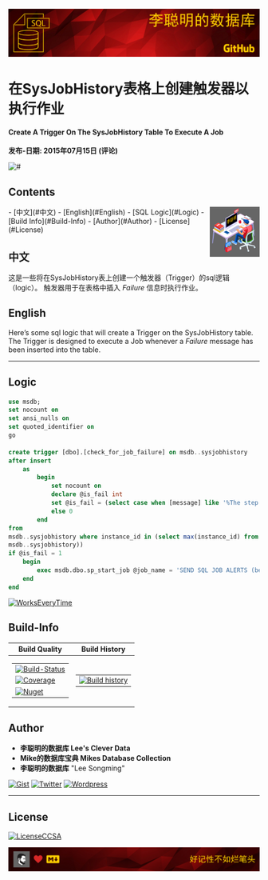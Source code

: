 ![CLEVER DATA GIT REPO](https://raw.githubusercontent.com/LiCongMingDeShujuku/git-resources/master/0-clever-data-github.png "李聪明的数据库")

# 在SysJobHistory表格上创建触发器以执行作业
#### Create A Trigger On The SysJobHistory Table To Execute A Job
**发布-日期: 2015年07月15日 (评论)**

![#](images/li-congming-software-engineer-200x200.png?raw=true "#")

## Contents
<img align="right" width="100" height="100" src="https://github.com/LiCongMingDeShujuku/git-resources/blob/master/images/li-congming-software-engineer-200x200.png">
- [中文](#中文)
- [English](#English)
- [SQL Logic](#Logic)
- [Build Info](#Build-Info)
- [Author](#Author)
- [License](#License) 


## 中文
这是一些将在SysJobHistory表上创建一个触发器（Trigger）的sql逻辑（logic）。 触发器用于在表格中插入 *Failure* 信息时执行作业。

## English
Here’s some sql logic that will create a Trigger on the SysJobHistory table. The Trigger is designed to execute a Job whenever a *Failure* message has been inserted into the table.

---
## Logic
```SQL
use msdb;
set nocount on
set ansi_nulls on
set quoted_identifier on
go

create trigger [dbo].[check_for_job_failure] on msdb..sysjobhistory
after insert
	as
		begin
			set nocount on
			declare @is_fail int
			set @is_fail = (select case when [message] like '%The step failed%' then 1
			else 0 
		end 
from 
msdb..sysjobhistory where instance_id in (select max(instance_id) from
msdb..sysjobhistory))
if @is_fail = 1
	begin
		exec msdb.dbo.sp_start_job @job_name = 'SEND SQL JOB ALERTS (beta)'
	end
end

```



[![WorksEveryTime](https://forthebadge.com/images/badges/60-percent-of-the-time-works-every-time.svg)](https://shitday.de/)

## Build-Info

| Build Quality | Build History |
|--|--|
|<table><tr><td>[![Build-Status](https://ci.appveyor.com/api/projects/status/pjxh5g91jpbh7t84?svg?style=flat-square)](#)</td></tr><tr><td>[![Coverage](https://coveralls.io/repos/github/tygerbytes/ResourceFitness/badge.svg?style=flat-square)](#)</td></tr><tr><td>[![Nuget](https://img.shields.io/nuget/v/TW.Resfit.Core.svg?style=flat-square)](#)</td></tr></table>|<table><tr><td>[![Build history](https://buildstats.info/appveyor/chart/tygerbytes/resourcefitness)](#)</td></tr></table>|

## Author

- **李聪明的数据库 Lee's Clever Data**
- **Mike的数据库宝典 Mikes Database Collection**
- **李聪明的数据库** "Lee Songming"

[![Gist](https://img.shields.io/badge/Gist-李聪明的数据库-<COLOR>.svg)](https://gist.github.com/congmingshuju)
[![Twitter](https://img.shields.io/badge/Twitter-mike的数据库宝典-<COLOR>.svg)](https://twitter.com/mikesdatawork?lang=en)
[![Wordpress](https://img.shields.io/badge/Wordpress-mike的数据库宝典-<COLOR>.svg)](https://mikesdatawork.wordpress.com/)

---
## License
[![LicenseCCSA](https://img.shields.io/badge/License-CreativeCommonsSA-<COLOR>.svg)](https://creativecommons.org/share-your-work/licensing-types-examples/)

![Lee Songming](https://raw.githubusercontent.com/LiCongMingDeShujuku/git-resources/master/1-clever-data-github.png "李聪明的数据库")

